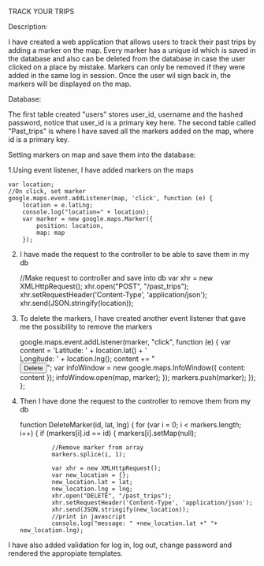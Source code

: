 TRACK YOUR TRIPS

Description:

I have created a web application that allows users to track their past trips by adding a marker on the map.
Every marker has a unique id which is saved in the database and also can be deleted from the database in case the user
clicked on a place by mistake. Markers can only be removed if they were added in the same log in session. Once the user wil sign back in,
the markers will be displayed on the map.

Database:

The first table created "users" stores user_id, username and the hashed password, notice that user_id is a primary key here.
The second table called "Past_trips" is where I have saved all the markers added on the map, where id is a primary key.

Setting markers on map and save them into the database:

1.Using event listener, I have added markers on the maps

    var location;
    //On click, set marker
    google.maps.event.addListener(map, 'click', function (e) {
        location = e.latLng;
        console.log("location=" + location);
        var marker = new google.maps.Marker({
            position: location,
            map: map
        });

2. I have made the request to the controller to be able to save them in my db

    //Make request to controller and save into db
    var xhr = new XMLHttpRequest();
    xhr.open("POST", "/past_trips");
    xhr.setRequestHeader('Content-Type', 'application/json');
    xhr.send(JSON.stringify(location));


3. To delete the markers, I have created another event listener that gave me the possibility to remove the markers

    google.maps.event.addListener(marker, "click", function (e) {
            var content = 'Latitude: ' + location.lat() + '<br />Longitude: ' + location.lng();
            content += "<br /><input type = 'button' value = 'Delete' onclick = 'DeleteMarker(" + marker.id + ","+location.lat()+","+location.lng()+");' value = 'Delete' />";
            var infoWindow = new google.maps.InfoWindow({
                content: content
            });
            infoWindow.open(map, marker);
        });
        markers.push(marker);
    });
};

4. Then I have done the request to the controller to remove them from my db

    function DeleteMarker(id, lat, lng) {
        for (var i = 0; i < markers.length; i++) {
            if (markers[i].id == id) {
                markers[i].setMap(null);

                //Remove marker from array
                markers.splice(i, 1);

                var xhr = new XMLHttpRequest();
                var new_location = {};
                new_location.lat = lat;
                new_location.lng = lng;
                xhr.open("DELETE", "/past_trips");
                xhr.setRequestHeader('Content-Type', 'application/json');
                xhr.send(JSON.stringify(new_location));
                //print in javascript
                console.log("message: " +new_location.lat +" "+ new_location.lng);


I have also added validation for log in, log out, change password and rendered the appropiate templates.

